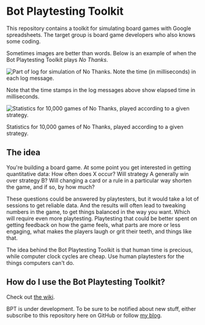 # Bot Playtesting Toolkit

This repository contains a toolkit for simulating board games with Google spreadsheets. The target group is board game developers who also knows some coding.

Sometimes images are better than words. Below is an example of when the Bot Playtesting Toolkit plays _No Thanks_.

![Part of log for simulation of No Thanks. Note the time (in milliseconds) in each log message.](https://user-images.githubusercontent.com/262940/149219184-ab73eb9e-2b17-43a7-8d3e-d7a0f0c43917.png)

Note that the time stamps in the log messages above show elapsed time in milliseconds.

![Statistics for 10,000 games of No Thanks, played according to a given strategy.](https://user-images.githubusercontent.com/262940/149214937-8b13ddd1-7a1c-4e96-8355-c2dce2bf0359.png)

Statistics for 10,000 games of No Thanks, played according to a given strategy.

## The idea

You're building a board game. At some point you get interested in getting quantitative data: How often does X occur? Will strategy A generally win over strategy B? Will changing a card or a rule in a particular way shorten the game, and if so, by how much?

These questions could be answered by playtesters, but it would take a lot of sessions to get reliable data. And the results will often lead to tweaking numbers in the game, to get things balanced in the way you want. Which will require even more playtesting. Playtesting that could be better spent on getting feedback on how the game feels, what parts are more or less engaging, what makes the players laugh or grit their teeth, and things like that.

The idea behind the Bot Playtesting Toolkit is that human time is precious, while computer clock cycles are cheap. Use human playtesters for the things computers can't do.

## How do I use the Bot Playtesting Toolkit?

Check out [the wiki](https://github.com/Itangalo/Bot-Playtesting-Toolkit/wiki).

BPT is under development. To be sure to be notified about new stuff, either subscribe to this repository here on GitHub or follow [my blog](https://creatingboardgames.wordpress.com/).
